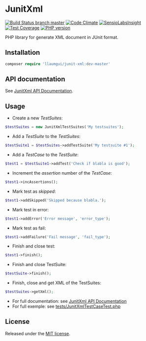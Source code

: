 # JunitXml
[![Build Status branch master](https://travis-ci.org/llaumgui/JunitXml.svg?branch=master)](https://travis-ci.org/llaumgui/JunitXml) [![Code Climate](https://codeclimate.com/github/llaumgui/JunitXml/badges/gpa.svg)](https://codeclimate.com/github/llaumgui/JunitXml) [![SensioLabsInsight](https://insight.sensiolabs.com/projects/ce42ebfd-027c-438e-bd0c-44ecf807d473/mini.png)](https://insight.sensiolabs.com/projects/ce42ebfd-027c-438e-bd0c-44ecf807d473) [![Test Coverage](https://codeclimate.com/github/llaumgui/JunitXml/badges/coverage.svg)](https://codeclimate.com/github/llaumgui/JunitXml/coverage) [![PHP version](https://badge.fury.io/ph/llaumgui%2Fjunit-xml.svg)](https://packagist.org/packages/llaumgui/junit-xml)

PHP library for generate XML document in JUnit format.


## Installation
~~~php
composer require 'llaumgui/junit-xml:dev-master'
~~~


## API documentation
See [JunitXml API Documentation](https://llaumgui.github.io/JunitXml/).


## Usage
* Create a new *TestSuites*:
~~~php
$testSuites = new JunitXmlTestSuites('My testsuites');
~~~
* Add a *TestSuite* to the *TestSuites*:
~~~php
$testSuite1 = $testSuites->addTestSuite('My testsuite #1');
~~~
* Add a *TestCase* to the *TestSuite*:
~~~php
$test1 = $testSuite1->addTest('Check if blabla is good');
~~~
* Increment the *assertion* number of the *TestCase*:
~~~php
$test1->incAssertions();
~~~
* Mark test as *skipped*:
~~~php
$test1->addSkipped('Skipped because blabla.');
~~~
* Mark test in error:
~~~php
$test1->addError('Error message', 'error_type');
~~~
* Mark test as fail:
~~~php
$test1->addFailure('Fail message', 'fail_type');
~~~
* Finish and close test:
~~~php
$test1->finish();
~~~
* Finish and close TestSuite:
~~~php
$testSuite->finish();
~~~
* Finish, close and get XML of the TestSuites:
~~~php
$testSuites->getXml();
~~~

* For full documentation: see [JunitXml API Documentation](https://llaumgui.github.io/JunitXml/)
* For full exemple: see  [tests/JunitXmlTestCaseTest.php](https://github.com/llaumgui/JunitXml/blob/master/tests/JunitXmlTestCaseTest.php)


## License
Released under the [MIT license](http://www.opensource.org/licenses/MIT).

